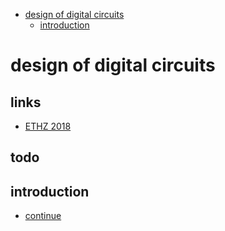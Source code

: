 - [design of digital circuits](#design-of-digital-circuits)
  - [introduction](#introduction)

# design of digital circuits

## links  <!-- omit from toc -->
- [ETHZ 2018](https://www.youtube.com/playlist?list=PL5Q2soXY2Zi_QedyPWtRmFUJ2F8DdYP7l)

## todo  <!-- omit from toc -->

## introduction

- [continue](https://youtu.be/PMJxcArLU1E?list=PL5Q2soXY2Zi_QedyPWtRmFUJ2F8DdYP7l&t=2704)